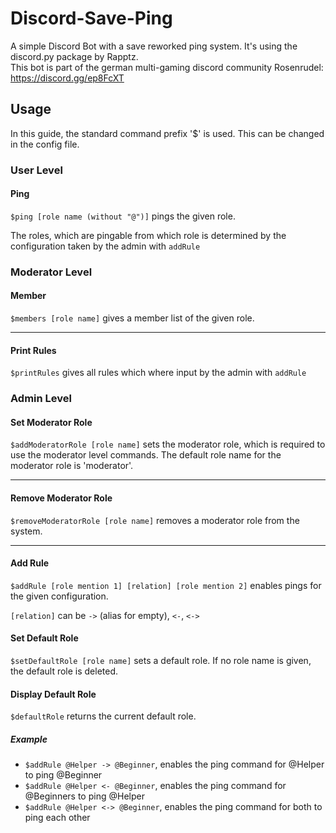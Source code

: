 # Discord-Save-Ping
A simple Discord Bot with a save reworked ping system. It's using the discord.py package by Rapptz.
<br>
This bot is part of the german multi-gaming discord community Rosenrudel: https://discord.gg/ep8FcXT

## Usage
In this guide, the standard command prefix '$' is used.
This can be changed in the config file.
### User Level
#### Ping
`$ping [role name (without "@")]` pings the given role.

The roles, which are pingable from which role is determined by
the configuration taken by the admin with `addRule`

### Moderator Level
#### Member
`$members [role name]` gives a member list of the given role.

----
#### Print Rules
`$printRules` gives all rules which where input by the admin with `addRule`

### Admin Level
#### Set Moderator Role
`$addModeratorRole [role name]` sets the moderator role, which is required to use the moderator level commands. The default role name for the moderator role is 'moderator'.

----

#### Remove Moderator Role
`$removeModeratorRole [role name]` removes a moderator role from the system.

----

#### Add Rule
`$addRule [role mention 1] [relation] [role mention 2]` enables pings for the given configuration.

`[relation]` can be `->` (alias for empty), `<-`, `<->`

#### Set Default Role
`$setDefaultRole [role name]` sets a default role. If no role name is given, the default role is deleted.

#### Display Default Role
`$defaultRole` returns the current default role.

##### Example
- `$addRule @Helper -> @Beginner`, enables the ping command for @Helper to ping @Beginner
- `$addRule @Helper <- @Beginner`, enables the ping command for @Beginners to ping @Helper
- `$addRule @Helper <-> @Beginner`, enables the ping command for both to ping each other
